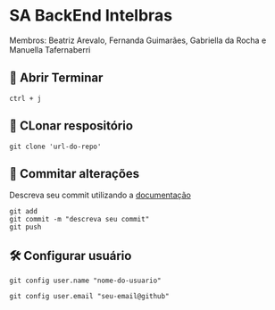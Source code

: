 # SA BackEnd Intelbras

Membros: Beatriz Arevalo, Fernanda Guimarães, Gabriella da Rocha e Manuella Tafernaberri

## 📌 Abrir Terminar

    ctrl + j

## 📁 CLonar respositório

    git clone 'url-do-repo'

## 📝 Commitar alterações

Descreva seu commit utilizando a [documentação](https://www.conventionalcommits.org/en/v1.0.0/)

    git add
    git commit -m "descreva seu commit"
    git push

## 🛠️ Configurar usuário

    git config user.name "nome-do-usuario"

    git config user.email "seu-email@github"
